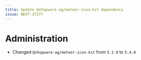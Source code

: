 ```yaml
---
title: Update @shopware-ag/meteor-icon-kit dependency
issue: NEXT-37277
---
```

# Administration
* Changed `@shopware-ag/meteor-icon-kit` from `5.2.0` to `5.4.0`
